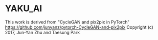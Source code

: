 # YAKU_AI

This work is derived from "CycleGAN and pix2pix in PyTorch" <https://github.com/junyanz/pytorch-CycleGAN-and-pix2pix> Copyright (c) 2017, Jun-Yan Zhu and Taesung Park

